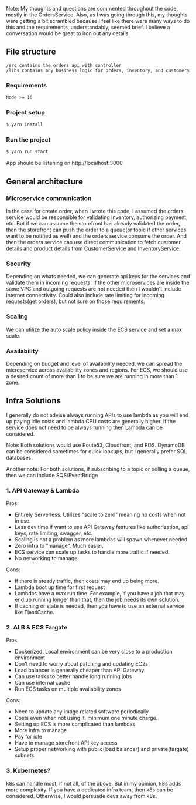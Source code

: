 Note: My thoughts and questions are commented throughout the code, mostly in the OrdersService. Also, as I was going through this, my thoughts were getting a bit scrambled because I feel like there were many ways to do this and the requirements, understandably, seemed brief. I believe a conversation would be great to iron out any details.

## File structure

```
/src contains the orders api with controller
/libs contains any business logic for orders, inventory, and customers
```

### Requirements

```bash
Node >= 16
```

### Project setup

```bash
$ yarn install
```

### Run the project

```bash
$ yarn run start
```

App should be listening on http://localhost:3000

## General architecture

### Microservice communication

In the case for create order, when I wrote this code, I assumed the orders service would be responsible for validating inventory, authorizing payment, etc. But if we can assume the storefront has already validated the order, then the storefront can push the order to a queue(or topic if other services want to be notified as well) and the orders service consume the order. And then the orders service can use direct communication to fetch customer details and product details from CustomerService and InventoryService.

### Security

Depending on whats needed, we can generate api keys for the services and validate them in incoming requests. If the other microservices are inside the same VPC and outgoing requests are not needed then I wouldn't include internet connectivity. Could also include rate limiting for incoming requests(get orders), but not sure on those requirements.

### Scaling

We can utilize the auto scale policy inside the ECS service and set a max scale.

### Availability

Depending on budget and level of availability needed, we can spread the microservice across availability zones and regions. For ECS, we should use a desired count of more than 1 to be sure we are running in more than 1 zone.

## Infra Solutions

<p>I generally do not advise always running APIs to use lambda as you will end up paying idle costs and lambda CPU costs are generally higher. If the service does not need to be always running then Lambda can be considered.</p>

<p>Note: Both solutions would use Route53, Cloudfront, and RDS. DynamoDB can be considered sometimes for quick lookups, but I generally prefer SQL databases.</p>

<p>Another note: For both solutions, if subscribing to a topic or polling a queue, then we can include SQS/EventBridge</p>

### 1. API Gateway & Lambda

<p>Pros:</p>

- Entirely Serverless. Utilizes "scale to zero" meaning no costs when not in use.
- Less dev time if want to use API Gateway features like authorization, api keys, rate limiting, swagger, etc.
- Scaling is not a problem as more lambdas will spawn whenever needed
- Zero infra to "manage". Much easier.
- ECS service can scale up tasks to handle more traffic if needed.
- No networking to manage

<p>Cons:</p>

- If there is steady traffic, then costs may end up being more.
- Lambda boot up time for first request
- Lambdas have a max run time. For example, if you have a job that may end up running longer than that, then the job needs its own solution.
- If caching or state is needed, then you have to use an external service like ElastiCache.

### 2. ALB & ECS Fargate

<p>Pros:</p>

- Dockerized. Local environment can be very close to a production environment
- Don't need to worry about patching and updating EC2s
- Load balancer is generally cheaper than API Gateway.
- Can use tasks to better handle long running jobs
- Can use internal cache
- Run ECS tasks on multiple availability zones

<p>Cons:</p>

- Need to update any image related software periodically
- Costs even when not using it, minimum one minute charge.
- Setting up ECS is more complicated than lambdas
- More infra to manage
- Pay for idle
- Have to manage storefront API key access
- Setup proper networking with public(load balancer) and private(fargate) subnets

### 3. Kubernetes?

k8s can handle most, if not all, of the above. But in my opinion, k8s adds more complexity. If you have a dedicated infra team, then k8s can be considered. Otherwise, I would persuade devs away from k8s.
